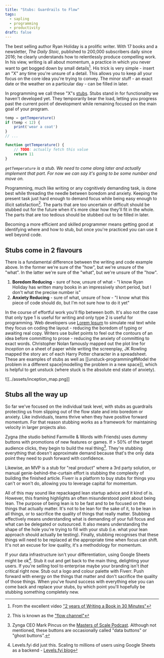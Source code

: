 ```yaml
---
title: "Stubs: Guardrails to Flow"
tags:
  - sapling
  - programming
  - productivity
draft: false
---
```

The best selling author Ryan Holiday is a prolific writer. With 17 books and a newsletter, *The Daily Stoic*, published to 200,000 subscribers daily since 2016; he clearly understands how to relentlessly produce compelling work. In his view, writing is all about momentum, a practice in which you never want to get bogged down by small details[^1]. His trick is very simple - insert an "X" any time you're unsure of a detail. This allows you to keep all your focus on the core idea you're trying to convey. The minor stuff - an exact date or the weather on a particular day - can be filled in later.

In programming we call these "X"s [stubs](https://en.wikipedia.org/wiki/Method_stub). Stubs stand in for functionality we haven't developed yet. They temporarily bear the load, letting you progress past the current point of development while remaining focused on the main goal of your program.

```js
temp = getTemperature()
if (temp < 12) {
	print('wear a coat')
}
// ... 

function getTemperature() {
	// TODO: actually fetch this value
	return 11
}
```
*`getTemperature` is a stub. We need to come along later and actually implement that part. For now we can say it's going to be some number and move on.*

Programming, much like writing or any cognitively demanding task, is done best while threading the needle between boredom and anxiety. Keeping the present task just hard enough to demand focus while being easy enough to illicit satisfaction[^2]. The parts that are too uncertain or difficult should be stubbed out for the future when it's more clear how they'll fit in the whole. The parts that are too tedious should be stubbed out to be filled in later.

Becoming a more efficient and skilled programmer means getting good at identifying where and how to stub, but once you're practiced you can use it well beyond code.

## Stubs come in 2 flavours

There is a fundamental difference between the writing and code example above. In the former we're sure of the "how", but we're unsure of the "what". In the latter we're sure of the "what", but we're unsure of the "how".

1. **Boredom Reducing** - sure of how, unsure of what - "I know Ryan Holiday has written many books in an impressively short period, but I don't what the precise number is"
2. **Anxiety Reducing** - sure of what, unsure of how - "I know what this piece of code should do, but I'm not sure how to do it yet"

In the course of effortful work you'll flip between both. It's also not the case that only type 1 is useful for writing and only type 2 is useful for programming. Web developers use [Lorem Ipsum](https://www.lipsum.com/) to simulate real text while they focus on coding the layout - reducing the boredom of typing or awaiting real copy. Writers use bullet points to feel out the contours of an idea before committing to prose - reducing the anxiety of committing to exact words. Christopher Nolan famously mapped out the plot line for *Inception* on a sheet of paper while writing the screenplay, JK Rowling mapped the story arc of each Harry Potter character in a spreadsheet. These are examples of stubs as well as [[unstuck-programming#Model the problem in a different space|modelling the problem in a new space]], which is helpful to get unstuck (where stuck is the absolute end state of anxiety).

![[../assets/inception_map.png]]

## Stubs all the way up

So far we've focused on the individual task level, with stubs as guardrails protecting us from slipping out of the flow state and into boredom or anxiety. Like individuals, teams thrive when they have positive forward momentum. For that reason stubbing works as a framework for maintaining velocity in larger projects also.

Zygna (the studio behind Farmville & Words with Friends) uses dummy buttons with promotions of new features or games. If > 50% of the target audience clicks, they begin to build the real thing[^3]. They're stubbing everything that doesn't approximate demand because that's the only data point they need to push forward with confidence.

Likewise, an MVP is a stub for "real product" where a 3rd party solution, or manual genie-behind-the-curtain effort is stubbing the complexity of building the finished article. Fiverr is a platform to buy stubs for things you can't or won't do, allowing you to leverage capital for momentum.

 All of this may sound like repackaged lean startup advice and it kind of is. However, this framing highlights an often misunderstood point about being lean. The purpose of being lean is to be fast and to be focused on the things that actually matter. It's not to be lean for the sake of it, to be lean in all things, or to sacrifice the quality of things that really matter. Stubbing effectively means understanding what is demanding of your full focus and what can be delegated or outsourced. It also means understanding the shape of the hole you're trying to fill with your stub (i.e. what your lean approach should actually be testing). Finally, stubbing recognises that these things will need to be replaced at the appropriate time when focus can shift. It's not an excuse for low quality, it's a methodology for momentum. 
 
 If your data infrastructure isn't your differentiation, using Google Sheets might be ok[^4]. Stub it out and get back to the main thing, delighting your users. If you're selling tool to enterprise maybe your branding isn't *that* critical right now. Stub out a logo and colour palette with Fiverr. Push forward with energy on the things that matter and don't sacrifice the quality of those things. When you've found success with everything else you can come back and replace your stubs, by which point you'll hopefully be stubbing something completely new.


[^1]: From the excellent video ["2 years of Writing a Book in 30 Minutes"](https://youtu.be/dU7efgGEOgk?t=620)
[^2]: This is known as the ["flow channel"](https://www.researchgate.net/figure/Csikszentmihalyis-flow-channel-shows-the-relation-between-challenges-and-player-skills_fig1_322207098)
[^3]: Zynga CEO Mark Pincus on the [Masters of Scale Podcast](https://www.youtube.com/watch?v=ZrqmwHRGm60). Although not mentioned, these buttons are occasionally called "data buttons" or "ghost buttons".
[^4]: Levels.fyi did just this. Scaling to millions of users using Google Sheets as a backend - [Levels.fyi blog](https://www.levels.fyi/blog/scaling-to-millions-with-google-sheets.html)